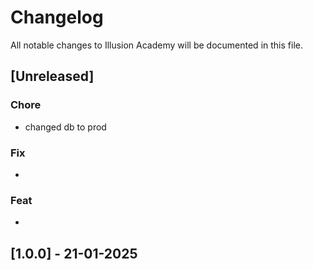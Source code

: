 # Changelog

All notable changes to Illusion Academy will be documented in this file.

## [Unreleased]

### Chore
- changed db to prod 

### Fix
- 


### Feat
- 

## [1.0.0] - 21-01-2025


